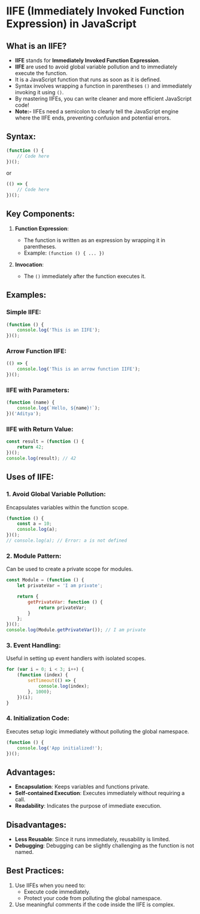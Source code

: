 # IIFE (Immediately Invoked Function Expression) in JavaScript

## What is an IIFE?
- **IIFE** stands for **Immediately Invoked Function Expression**.
- **IIFE** are used to avoid global variable pollution and to immediately execute the function.
- It is a JavaScript function that runs as soon as it is defined.
- Syntax involves wrapping a function in parentheses `()` and immediately invoking it using `()`.
- By mastering IIFEs, you can write cleaner and more efficient JavaScript code!
- **Note:-** IIFEs need a semicolon to clearly tell the JavaScript engine where the IIFE ends, preventing confusion and potential errors.

## Syntax:
```javascript
(function () {
    // Code here
})();
```
or
```javascript
(() => {
    // Code here
})();
```

## Key Components:
1. **Function Expression**:
   - The function is written as an expression by wrapping it in parentheses.
   - Example: `(function () { ... })`

2. **Invocation**:
   - The `()` immediately after the function executes it.

## Examples:

### Simple IIFE:
```javascript
(function () {
    console.log('This is an IIFE');
})();
```

### Arrow Function IIFE:
```javascript
(() => {
    console.log('This is an arrow function IIFE');
})();
```

### IIFE with Parameters:
```javascript
(function (name) {
    console.log(`Hello, ${name}!`);
})('Aditya');
```

### IIFE with Return Value:
```javascript
const result = (function () {
    return 42;
})();
console.log(result); // 42
```

## Uses of IIFE:

### 1. Avoid Global Variable Pollution:
Encapsulates variables within the function scope.
```javascript
(function () {
    const a = 10;
    console.log(a);
})();
// console.log(a); // Error: a is not defined
```

### 2. Module Pattern:
Can be used to create a private scope for modules.
```javascript
const Module = (function () {
    let privateVar = 'I am private';

    return {
        getPrivateVar: function () {
            return privateVar;
        }
    };
})();
console.log(Module.getPrivateVar()); // I am private
```

### 3. Event Handling:
Useful in setting up event handlers with isolated scopes.
```javascript
for (var i = 0; i < 3; i++) {
    (function (index) {
        setTimeout(() => {
            console.log(index);
        }, 1000);
    })(i);
}
```

### 4. Initialization Code:
Executes setup logic immediately without polluting the global namespace.
```javascript
(function () {
    console.log('App initialized!');
})();
```

## Advantages:
- **Encapsulation**: Keeps variables and functions private.
- **Self-contained Execution**: Executes immediately without requiring a call.
- **Readability**: Indicates the purpose of immediate execution.

## Disadvantages:
- **Less Reusable**: Since it runs immediately, reusability is limited.
- **Debugging**: Debugging can be slightly challenging as the function is not named.

## Best Practices:
1. Use IIFEs when you need to:
   - Execute code immediately.
   - Protect your code from polluting the global namespace.
2. Use meaningful comments if the code inside the IIFE is complex.